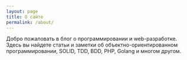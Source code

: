 ```yaml
---
layout: page
title: О сайте
permalink: /about/
---
```


Добро пожаловать в блог о программировании и web-разработке. Здесь вы найдете статьи и заметки об объектно-ориентированном программировании, SOLID, TDD, BDD, PHP, Golang и многом другом.
